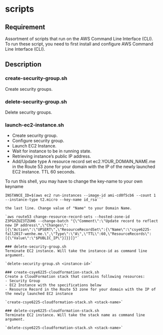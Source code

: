 # scripts

## Requirement

Assortment of scripts that run on the AWS Command Line Interface (CLI). To run these script, you need to first install and configure AWS Command Line Interface (CLI).

## Description

### create-security-group.sh
Create security groups.

### delete-security-group.sh
Delete security groups.

### launch-ec2-instance.sh
- Create security group.
- Configure security group.
- Launch EC2 Instance.
- Wait for instance to be in running state.
- Retrieving instance’s public IP address.
- Add/Update type A resource record set ec2.YOUR_DOMAIN_NAME.me in the Route 53 zone for your domain with the IP of the newly launched EC2 instance. TTL 60 seconds.

To run this shell, you may have to change the key-name to your own keyname

```# START AN INSTANCE & GET ITS ID
INSTANCE_ID=$(aws ec2 run-instances --image-id ami-cd0f5cb6 --count 1 --instance-type t2.micro --key-name id_rsa```

the last line. Change value of "Name" to your Domain Name.

`aws route53 change-resource-record-sets --hosted-zone-id Z3PGXZUZ3TZUH6 --change-batch "{\"Comment\":\"Update record to reflect new IP address\",\"Changes\":[{\"Action\":\"UPSERT\",\"ResourceRecordSet\":{\"Name\":\"csye6225-fall2017-wenhe.me.\",\"Type\":\"A\",\"TTL\":60,\"ResourceRecords\":[{\"Value\":\"$PUBLIC_IP\"}]}}]}"`

### delete-security-group.sh
Terminate EC2 instance. Will take the instance-id as command line argument.

`delete-security-group.sh <instance-id>`

### create-csye6225-cloudformation-stack.sh
Create a CloudFormation stack that contains following resources:
- Security Group
- EC2 Instance with the specifications below
- Resource Record in the Route 53 zone for your domain with the IP of the newly launched EC2 instance

`create-csye6225-cloudformation-stack.sh <stack-name>`

### delete-csye6225-cloudformation-stack.sh
Terminate EC2 instance. Will take the stack name as command line argument.

`delete-csye6225-cloudformation-stack.sh <stack-name>`
